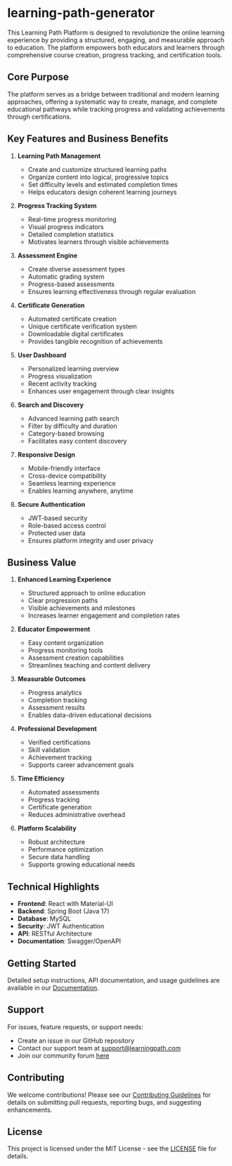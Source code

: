 # learning-path-generator

This Learning Path Platform is designed to revolutionize the online learning experience by providing a structured, engaging, and measurable approach to education. The platform empowers both educators and learners through comprehensive course creation, progress tracking, and certification tools.

## Core Purpose

The platform serves as a bridge between traditional and modern learning approaches, offering a systematic way to create, manage, and complete educational pathways while tracking progress and validating achievements through certifications.

## Key Features and Business Benefits

1. **Learning Path Management**
   - Create and customize structured learning paths
   - Organize content into logical, progressive topics
   - Set difficulty levels and estimated completion times
   - Helps educators design coherent learning journeys

2. **Progress Tracking System**
   - Real-time progress monitoring
   - Visual progress indicators
   - Detailed completion statistics
   - Motivates learners through visible achievements

3. **Assessment Engine**
   - Create diverse assessment types
   - Automatic grading system
   - Progress-based assessments
   - Ensures learning effectiveness through regular evaluation

4. **Certificate Generation**
   - Automated certificate creation
   - Unique certificate verification system
   - Downloadable digital certificates
   - Provides tangible recognition of achievements

5. **User Dashboard**
   - Personalized learning overview
   - Progress visualization
   - Recent activity tracking
   - Enhances user engagement through clear insights

6. **Search and Discovery**
   - Advanced learning path search
   - Filter by difficulty and duration
   - Category-based browsing
   - Facilitates easy content discovery

7. **Responsive Design**
   - Mobile-friendly interface
   - Cross-device compatibility
   - Seamless learning experience
   - Enables learning anywhere, anytime

8. **Secure Authentication**
   - JWT-based security
   - Role-based access control
   - Protected user data
   - Ensures platform integrity and user privacy

## Business Value

1. **Enhanced Learning Experience**
   - Structured approach to online education
   - Clear progression paths
   - Visible achievements and milestones
   - Increases learner engagement and completion rates

2. **Educator Empowerment**
   - Easy content organization
   - Progress monitoring tools
   - Assessment creation capabilities
   - Streamlines teaching and content delivery

3. **Measurable Outcomes**
   - Progress analytics
   - Completion tracking
   - Assessment results
   - Enables data-driven educational decisions

4. **Professional Development**
   - Verified certifications
   - Skill validation
   - Achievement tracking
   - Supports career advancement goals

5. **Time Efficiency**
   - Automated assessments
   - Progress tracking
   - Certificate generation
   - Reduces administrative overhead

6. **Platform Scalability**
   - Robust architecture
   - Performance optimization
   - Secure data handling
   - Supports growing educational needs

## Technical Highlights

- **Frontend**: React with Material-UI
- **Backend**: Spring Boot (Java 17)
- **Database**: MySQL
- **Security**: JWT Authentication
- **API**: RESTful Architecture
- **Documentation**: Swagger/OpenAPI

## Getting Started

Detailed setup instructions, API documentation, and usage guidelines are available in our [Documentation](docs/README.md).

## Support

For issues, feature requests, or support needs:
- Create an issue in our GitHub repository
- Contact our support team at support@learningpath.com
- Join our community forum [here](link-to-forum)

## Contributing

We welcome contributions! Please see our [Contributing Guidelines](CONTRIBUTING.md) for details on submitting pull requests, reporting bugs, and suggesting enhancements.

## License

This project is licensed under the MIT License - see the [LICENSE](LICENSE) file for details.
